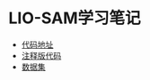 # LIO-SAM学习笔记

* [代码地址](https://github.com/TixiaoShan/LIO-SAM)
* [注释版代码](https://github.com/smilefacehh/LIO-SAM-DetailedNote)
* [数据集](https://drive.google.com/drive/folders/1gJHwfdHCRdjP7vuT556pv8atqrCJPbUq)
